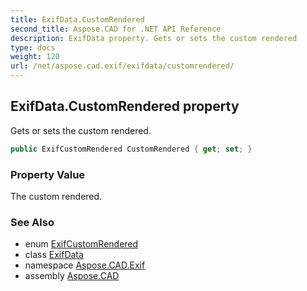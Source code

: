 ```yaml
---
title: ExifData.CustomRendered
second_title: Aspose.CAD for .NET API Reference
description: ExifData property. Gets or sets the custom rendered
type: docs
weight: 120
url: /net/aspose.cad.exif/exifdata/customrendered/
---
```

## ExifData.CustomRendered property

Gets or sets the custom rendered.

```csharp
public ExifCustomRendered CustomRendered { get; set; }
```

### Property Value

The custom rendered.

### See Also

* enum [ExifCustomRendered](../../../aspose.cad.exif.enums/exifcustomrendered/)
* class [ExifData](../)
* namespace [Aspose.CAD.Exif](../../exifdata/)
* assembly [Aspose.CAD](../../../)



